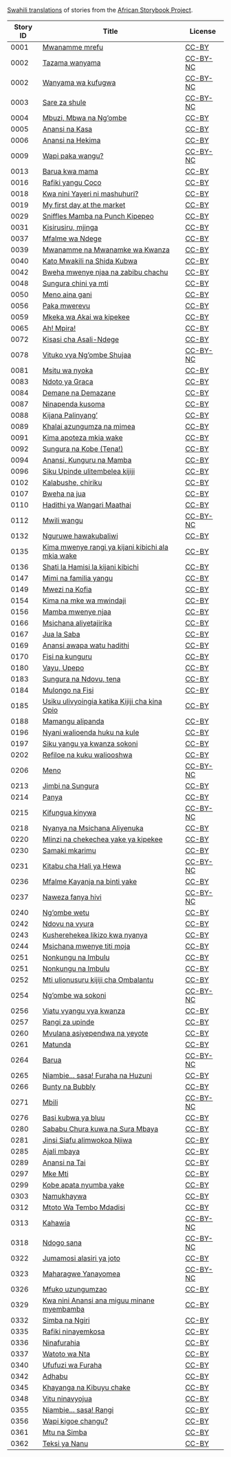 [Swahili translations](http://africanstorybook.org/language/kiswahili) of stories from the [African Storybook Project](http://africanstorybook.org).

Story ID | Title | License
-------- | ----- | -------
0001 | [Mwanamme mrefu](http://africanstorybook.org/stories/mwanamme-mrefu) | [CC-BY](https://creativecommons.org/licenses/by/3.0/)
0002 | [Tazama wanyama](http://africanstorybook.org/stories/tazama-wanyama) | [CC-BY-NC](http://creativecommons.org/licenses/by-nc/3.0/)
0002 | [Wanyama wa kufugwa](http://africanstorybook.org/stories/wanyama-wa-kufugwa) | [CC-BY-NC](http://creativecommons.org/licenses/by-nc/3.0/)
0003 | [Sare za shule](http://africanstorybook.org/stories/sare-za-shule) | [CC-BY-NC](http://creativecommons.org/licenses/by-nc/3.0/)
0004 | [Mbuzi, Mbwa na Ng’ombe](http://africanstorybook.org/stories/mbuzi-mbwa-na-ng’ombe) | [CC-BY](https://creativecommons.org/licenses/by/3.0/)
0005 | [Anansi na Kasa](http://africanstorybook.org/stories/anansi-na-kasa) | [CC-BY](https://creativecommons.org/licenses/by/3.0/)
0006 | [Anansi na Hekima](http://africanstorybook.org/stories/anansi-na-hekima) | [CC-BY](https://creativecommons.org/licenses/by/3.0/)
0009 | [Wapi paka wangu?](http://africanstorybook.org/stories/wapi-paka-wangu) | [CC-BY-NC](http://creativecommons.org/licenses/by-nc/3.0/)
0013 | [Barua kwa mama](http://africanstorybook.org/stories/barua-kwa-mama) | [CC-BY](https://creativecommons.org/licenses/by/3.0/)
0016 | [Rafiki yangu Coco](http://africanstorybook.org/stories/rafiki-yangu-coco) | [CC-BY](https://creativecommons.org/licenses/by/3.0/)
0018 | [Kwa nini Yayeri ni mashuhuri?](http://africanstorybook.org/stories/kwa-nini-yayeri-ni-mashuhuri) | [CC-BY](https://creativecommons.org/licenses/by/3.0/)
0019 | [My first day at the market](http://africanstorybook.org/stories/my-first-day-market) | [CC-BY](https://creativecommons.org/licenses/by/3.0/)
0029 | [Sniffles Mamba na Punch Kipepeo](http://africanstorybook.org/stories/sniffles-mamba-na-punch-kipepeo) | [CC-BY](https://creativecommons.org/licenses/by/3.0/)
0031 | [Kisirusiru, mjinga](http://africanstorybook.org/stories/kisirusiru-mjinga) | [CC-BY](https://creativecommons.org/licenses/by/3.0/)
0037 | [Mfalme wa Ndege](http://africanstorybook.org/stories/mfalme-wa-ndege) | [CC-BY](https://creativecommons.org/licenses/by/3.0/)
0039 | [Mwanamme na Mwanamke wa Kwanza](http://africanstorybook.org/stories/mwanamme-na-mwanamke-wa-kwanza) | [CC-BY](https://creativecommons.org/licenses/by/3.0/)
0040 | [Kato Mwakili na Shida Kubwa](http://africanstorybook.org/stories/kato-mwakili-na-shida-kubwa) | [CC-BY](https://creativecommons.org/licenses/by/3.0/)
0042 | [Bweha mwenye njaa na zabibu chachu](http://africanstorybook.org/stories/bweha-mwenye-njaa-na-zabibu-chachu) | [CC-BY](https://creativecommons.org/licenses/by/3.0/)
0048 | [Sungura chini ya mti](http://africanstorybook.org/stories/sungura-chini-ya-mti) | [CC-BY](https://creativecommons.org/licenses/by/3.0/)
0050 | [Meno aina gani](http://africanstorybook.org/stories/meno-aina-gani) | [CC-BY](https://creativecommons.org/licenses/by/3.0/)
0056 | [Paka mwerevu](http://africanstorybook.org/stories/paka-mwerevu) | [CC-BY](https://creativecommons.org/licenses/by/3.0/)
0059 | [Mkeka wa Akai wa kipekee](http://africanstorybook.org/stories/mkeka-wa-akai-wa-kipekee) | [CC-BY](https://creativecommons.org/licenses/by/3.0/)
0065 | [Ah! Mpira!](http://africanstorybook.org/stories/ah-mpira) | [CC-BY](https://creativecommons.org/licenses/by/4.0/)
0072 | [Kisasi cha Asali-Ndege](http://africanstorybook.org/stories/kisasi-cha-asali-ndege) | [CC-BY](https://creativecommons.org/licenses/by/3.0/)
0078 | [Vituko vya Ng’ombe Shujaa](http://africanstorybook.org/stories/vituko-vya-ng’ombe-shujaa) | [CC-BY-NC](http://creativecommons.org/licenses/by-nc/3.0/)
0081 | [Msitu wa nyoka](http://africanstorybook.org/stories/msitu-wa-nyoka) | [CC-BY](https://creativecommons.org/licenses/by/4.0/)
0083 | [Ndoto ya Graca](http://africanstorybook.org/stories/ndoto-ya-graca) | [CC-BY](https://creativecommons.org/licenses/by/3.0/)
0084 | [Demane na Demazane](http://africanstorybook.org/stories/demane-na-demazane-1) | [CC-BY](https://creativecommons.org/licenses/by/3.0/)
0087 | [Ninapenda kusoma](http://africanstorybook.org/stories/ninapenda-kusoma) | [CC-BY](https://creativecommons.org/licenses/by/3.0/)
0088 | [Kijana Palinyang’](http://africanstorybook.org/stories/kijana-palinyang%E2%80%99) | [CC-BY](https://creativecommons.org/licenses/by/3.0/)
0089 | [Khalai azungumza na mimea](http://africanstorybook.org/stories/khalai-azungumza-na-mimea-0) | [CC-BY](https://creativecommons.org/licenses/by/4.0/)
0091 | [Kima apoteza mkia wake](http://africanstorybook.org/stories/kima-apoteza-mkia-wake) | [CC-BY](https://creativecommons.org/licenses/by/3.0/)
0092 | [Sungura na Kobe (Tena!)](http://africanstorybook.org/stories/sungura-na-kobe-tena) | [CC-BY](https://creativecommons.org/licenses/by/3.0/)
0094 | [Anansi, Kunguru na Mamba](http://africanstorybook.org/stories/anansi-kunguru-na-mamba) | [CC-BY](https://creativecommons.org/licenses/by/3.0/)
0096 | [Siku Upinde ulitembelea kijiji](http://africanstorybook.org/stories/siku-upinde-ulitembelea-kijiji) | [CC-BY](https://creativecommons.org/licenses/by/4.0/)
0102 | [Kalabushe, chiriku](http://africanstorybook.org/stories/kalabushe-chiriku) | [CC-BY](https://creativecommons.org/licenses/by/3.0/)
0107 | [Bweha na jua](http://africanstorybook.org/stories/bweha-na-jua) | [CC-BY](https://creativecommons.org/licenses/by/3.0/)
0110 | [Hadithi ya Wangari Maathai](http://africanstorybook.org/stories/hadithi-ya-wangari-maathai) | [CC-BY](https://creativecommons.org/licenses/by/4.0/)
0112 | [Mwili wangu](http://africanstorybook.org/stories/mwili-wangu) | [CC-BY-NC](http://creativecommons.org/licenses/by-nc/3.0/)
0132 | [Nguruwe hawakubaliwi](http://africanstorybook.org/stories/nguruwe-hawakubaliwi) | [CC-BY](https://creativecommons.org/licenses/by/3.0/)
0135 | [Kima mwenye rangi ya kijani kibichi ala mkia wake](http://africanstorybook.org/stories/kima-mwenye-rangi-ya-kijani-kibichi-ala-mkia-wake) | [CC-BY](https://creativecommons.org/licenses/by/3.0/)
0136 | [Shati la Hamisi la kijani kibichi](http://africanstorybook.org/stories/shati-la-hamisi-la-kijani-kibichi%0B) | [CC-BY](https://creativecommons.org/licenses/by/3.0/)
0147 | [Mimi na familia yangu](http://africanstorybook.org/stories/mimi-na-familia-yangu) | [CC-BY](https://creativecommons.org/licenses/by/3.0/)
0149 | [Mwezi na Kofia](http://africanstorybook.org/stories/mwezi-na-kofia) | [CC-BY](https://creativecommons.org/licenses/by/3.0/)
0154 | [Kima na mke wa mwindaji](http://africanstorybook.org/stories/kima-na-mke-wa-mwindaji) | [CC-BY](https://creativecommons.org/licenses/by/3.0/)
0156 | [Mamba mwenye njaa](http://africanstorybook.org/stories/mamba-mwenye-njaa) | [CC-BY](https://creativecommons.org/licenses/by/3.0/)
0166 | [Msichana aliyetajirika](http://africanstorybook.org/stories/msichana-aliyetajirika) | [CC-BY](https://creativecommons.org/licenses/by/3.0/)
0167 | [Jua la Saba](http://africanstorybook.org/stories/jua-la-saba) | [CC-BY](https://creativecommons.org/licenses/by/3.0/)
0169 | [Anansi awapa watu hadithi](http://africanstorybook.org/stories/anansi-awapa-watu-hadithi) | [CC-BY](https://creativecommons.org/licenses/by/3.0/)
0170 | [Fisi na kunguru](http://africanstorybook.org/stories/fisi-na-kunguru) | [CC-BY](https://creativecommons.org/licenses/by/3.0/)
0180 | [Vayu, Upepo](http://africanstorybook.org/stories/vayu-upepo) | [CC-BY](https://creativecommons.org/licenses/by/3.0/)
0183 | [Sungura na Ndovu, tena](http://africanstorybook.org/stories/sungura-na-ndovu-tena) | [CC-BY](https://creativecommons.org/licenses/by/4.0/)
0184 | [Mulongo na Fisi](http://africanstorybook.org/stories/mulongo-na-fisi) | [CC-BY](https://creativecommons.org/licenses/by/3.0/)
0185 | [Usiku ulivyoingia katika Kijiji cha kina Opio](http://africanstorybook.org/stories/usiku-ulivyoingia-katika-kijiji-cha-kina-opio-0) | [CC-BY](https://creativecommons.org/licenses/by/3.0/)
0188 | [Mamangu alipanda](http://africanstorybook.org/stories/mamangu-alipanda) | [CC-BY](https://creativecommons.org/licenses/by/3.0/)
0196 | [Nyani walioenda huku na kule](http://africanstorybook.org/stories/nyani-walioenda-huku-na-kule) | [CC-BY](https://creativecommons.org/licenses/by/3.0/)
0197 | [Siku yangu ya kwanza sokoni](http://africanstorybook.org/stories/siku-yangu-ya-kwanza-sokoni) | [CC-BY](https://creativecommons.org/licenses/by/3.0/)
0202 | [Refiloe na kuku waliooshwa](http://africanstorybook.org/stories/refiloe-na-kuku-waliooshwa) | [CC-BY](https://creativecommons.org/licenses/by/3.0/)
0206 | [Meno](http://africanstorybook.org/stories/meno-0) | [CC-BY-NC](http://creativecommons.org/licenses/by-nc/3.0/)
0213 | [Jimbi na Sungura](http://africanstorybook.org/stories/jimbi-na-sungura) | [CC-BY](https://creativecommons.org/licenses/by/4.0/)
0214 | [Panya](http://africanstorybook.org/stories/panya) | [CC-BY](https://creativecommons.org/licenses/by/3.0/)
0215 | [Kifungua kinywa](http://africanstorybook.org/stories/kifungua-kinywa) | [CC-BY-NC](http://creativecommons.org/licenses/by-nc/3.0/)
0218 | [Nyanya na Msichana Aliyenuka](http://africanstorybook.org/stories/nyanya-na-msichana-aliyenuka) | [CC-BY](https://creativecommons.org/licenses/by/3.0/)
0220 | [Mlinzi na chekechea yake ya kipekee](http://africanstorybook.org/stories/mlinzi-na-chekechea-yake-ya-kipekee) | [CC-BY](https://creativecommons.org/licenses/by/4.0/)
0230 | [Samaki mkarimu](http://africanstorybook.org/stories/samaki-mkarimu) | [CC-BY](https://creativecommons.org/licenses/by/3.0/)
0231 | [Kitabu cha Hali ya Hewa](http://africanstorybook.org/stories/kitabu-cha-hali-ya-hewa) | [CC-BY-NC](http://creativecommons.org/licenses/by-nc/3.0/)
0236 | [Mfalme Kayanja na binti yake](http://africanstorybook.org/stories/mfalme-kayanja-na-binti-yake) | [CC-BY](https://creativecommons.org/licenses/by/3.0/)
0237 | [Naweza fanya hivi](http://africanstorybook.org/stories/naweza-fanya-hivi) | [CC-BY-NC](http://creativecommons.org/licenses/by-nc/3.0/)
0240 | [Ng’ombe wetu](http://africanstorybook.org/stories/ng’ombe-wetu) | [CC-BY](https://creativecommons.org/licenses/by/3.0/)
0242 | [Ndovu na vyura](http://africanstorybook.org/stories/ndovu-na-vyura) | [CC-BY](https://creativecommons.org/licenses/by/3.0/)
0243 | [Kusherehekea likizo kwa nyanya](http://africanstorybook.org/stories/kusherehekea-likizo-kwa-nyanya) | [CC-BY](https://creativecommons.org/licenses/by/4.0/)
0244 | [Msichana mwenye titi moja](http://africanstorybook.org/stories/msichana-mwenye-titi-moja) | [CC-BY](https://creativecommons.org/licenses/by/3.0/)
0251 | [Nonkungu na Imbulu](http://africanstorybook.org/stories/nonkungu-na-imbulu-0) | [CC-BY](https://creativecommons.org/licenses/by/3.0/)
0251 | [Nonkungu na Imbulu](http://africanstorybook.org/stories/nonkungu-na-imbulu) | [CC-BY](https://creativecommons.org/licenses/by/3.0/)
0252 | [Mti ulionusuru kijiji cha Ombalantu](http://africanstorybook.org/stories/mti-ulionusuru-kijiji-cha-ombalantu) | [CC-BY](https://creativecommons.org/licenses/by/3.0/)
0254 | [Ng’ombe wa sokoni](http://africanstorybook.org/stories/ng’ombe-wa-sokoni) | [CC-BY-NC](http://creativecommons.org/licenses/by-nc/3.0/)
0256 | [Viatu  vyangu vya kwanza](http://africanstorybook.org/stories/viatu-vyangu-vya-kwanza) | [CC-BY](https://creativecommons.org/licenses/by/4.0/)
0257 | [Rangi za upinde](http://africanstorybook.org/stories/rangi-za-upinde) | [CC-BY](https://creativecommons.org/licenses/by/4.0/)
0260 | [Mvulana asiyependwa na yeyote](http://africanstorybook.org/stories/mvulana-asiyependwa-na-yeyote) | [CC-BY](https://creativecommons.org/licenses/by/4.0/)
0261 | [Matunda](http://africanstorybook.org/stories/matunda) | [CC-BY](https://creativecommons.org/licenses/by/3.0/)
0264 | [Barua](http://africanstorybook.org/stories/barua) | [CC-BY-NC](http://creativecommons.org/licenses/by-nc/3.0/)
0265 | [Niambie... sasa! Furaha na Huzuni](http://africanstorybook.org/stories/niambie…-sasa-furaha-na-huzuni) | [CC-BY](https://creativecommons.org/licenses/by/3.0/)
0266 | [Bunty na Bubbly](http://africanstorybook.org/stories/bunty-na-bubbly) | [CC-BY](https://creativecommons.org/licenses/by/3.0/)
0271 | [Mbili](http://africanstorybook.org/stories/mbili) | [CC-BY-NC](http://creativecommons.org/licenses/by-nc/3.0/)
0276 | [Basi kubwa ya bluu](http://africanstorybook.org/stories/basi-kubwa-ya-bluu) | [CC-BY](https://creativecommons.org/licenses/by/4.0/)
0280 | [Sababu Chura kuwa na Sura Mbaya](http://africanstorybook.org/stories/sababu-chura-kuwa-na-sura-mbaya) | [CC-BY](https://creativecommons.org/licenses/by/3.0/)
0281 | [Jinsi Siafu alimwokoa Njiwa](http://africanstorybook.org/stories/jinsi-siafu-alimwokoa-njiwa) | [CC-BY](https://creativecommons.org/licenses/by/3.0/)
0285 | [Ajali mbaya](http://africanstorybook.org/stories/ajali-mbaya) | [CC-BY](https://creativecommons.org/licenses/by/3.0/)
0289 | [Anansi na Tai](http://africanstorybook.org/stories/anansi-na-tai) | [CC-BY](https://creativecommons.org/licenses/by/3.0/)
0297 | [Mke Mti](http://africanstorybook.org/stories/mke-mti) | [CC-BY](https://creativecommons.org/licenses/by/3.0/)
0299 | [Kobe apata nyumba yake](http://africanstorybook.org/stories/kobe-apata-nyumba-yake-0) | [CC-BY](https://creativecommons.org/licenses/by/3.0/)
0303 | [Namukhaywa](http://africanstorybook.org/stories/namukhaywa-1) | [CC-BY](https://creativecommons.org/licenses/by/3.0/)
0312 | [Mtoto Wa Tembo Mdadisi](http://africanstorybook.org/stories/mtoto-wa-tembo-mdadisi) | [CC-BY](https://creativecommons.org/licenses/by/3.0/)
0313 | [Kahawia](http://africanstorybook.org/stories/kahawia) | [CC-BY-NC](http://creativecommons.org/licenses/by-nc/3.0/)
0318 | [Ndogo sana](http://africanstorybook.org/stories/ndogo-sana) | [CC-BY-NC](http://creativecommons.org/licenses/by-nc/3.0/)
0322 | [Jumamosi alasiri ya joto](http://africanstorybook.org/stories/jumamosi-alasiri-ya-joto) | [CC-BY](https://creativecommons.org/licenses/by/3.0/)
0323 | [Maharagwe Yanayomea](http://africanstorybook.org/stories/maharagwe-yanayomea) | [CC-BY-NC](http://creativecommons.org/licenses/by-nc/3.0/)
0326 | [Mfuko uzungumzao](http://africanstorybook.org/stories/mfuko-uzungumzao) | [CC-BY](https://creativecommons.org/licenses/by/3.0/)
0329 | [Kwa nini Anansi ana miguu minane myembamba](http://africanstorybook.org/stories/kwa-nini-anansi-ana-miguu-minane-myembamba) | [CC-BY](https://creativecommons.org/licenses/by/3.0/)
0332 | [Simba na Ngiri](http://africanstorybook.org/stories/simba-na-ngiri) | [CC-BY](https://creativecommons.org/licenses/by/3.0/)
0335 | [Rafiki ninayemkosa](http://africanstorybook.org/stories/rafiki-ninayemkosa) | [CC-BY](https://creativecommons.org/licenses/by/3.0/)
0336 | [Ninafurahia](http://africanstorybook.org/stories/i-enjoyninafurahia) | [CC-BY](https://creativecommons.org/licenses/by/3.0/)
0337 | [Watoto wa Nta](http://africanstorybook.org/stories/watoto-wa-nta) | [CC-BY](https://creativecommons.org/licenses/by/3.0/)
0340 | [Ufufuzi wa Furaha](http://africanstorybook.org/stories/ufufuzi-wa-furaha) | [CC-BY](https://creativecommons.org/licenses/by/3.0/)
0342 | [Adhabu](http://africanstorybook.org/stories/adhabu) | [CC-BY](https://creativecommons.org/licenses/by/3.0/)
0345 | [Khayanga na Kibuyu chake](http://africanstorybook.org/stories/khayanga-na-kibuyu-chake-0) | [CC-BY](https://creativecommons.org/licenses/by/3.0/)
0348 | [Vitu ninavyojua](http://africanstorybook.org/stories/vitu-ninavyojua) | [CC-BY](https://creativecommons.org/licenses/by/3.0/)
0355 | [Niambie... sasa! Rangi](http://africanstorybook.org/stories/niambie-…-sasa-–-rangi) | [CC-BY](https://creativecommons.org/licenses/by/3.0/)
0356 | [Wapi kigoe changu?](http://africanstorybook.org/stories/wapi-kigoe-changu) | [CC-BY](https://creativecommons.org/licenses/by/3.0/)
0361 | [Mtu na Simba](http://africanstorybook.org/stories/mtu-na-simba) | [CC-BY](https://creativecommons.org/licenses/by/3.0/)
0362 | [Teksi ya Nanu](http://africanstorybook.org/stories/teksi-ya-nanu) | [CC-BY](https://creativecommons.org/licenses/by/3.0/)

